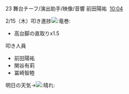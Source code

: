 23 舞台チーフ/演出助手/映像/音響 前田陽祐  [10:04](https://mercury23newcomer.slack.com/archives/C06AKBYHGPM/p1708045486664669)  

2/15（木）叩き進捗![:竜巻:](https://a.slack-edge.com/production-standard-emoji-assets/14.0/apple-medium/1f32a-fe0f@2x.png)  

- 高台脚の直取りx1.5

叩き人員  

- 前田陽祐
- 関谷有莉
- 冨崎智睦

明日の天気→![:晴れ:](https://a.slack-edge.com/production-standard-emoji-assets/14.0/apple-medium/2600-fe0f@2x.png)
